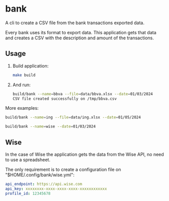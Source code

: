 # bank

A cli to create a CSV file from the bank transactions exported data.

Every bank uses its format to export data. This application gets that data and creates a CSV with the description and amount of the transactions.

## Usage

1. Build application:

   ```sh
   make build
   ```

2. And run:

   ```sh
   build/bank --name=bbva --file=data/bbva.xlsx --date=01/03/2024
   CSV file created successfully on /tmp/bbva.csv
   ```

More examples:

```sh
build/bank --name=ing --file=data/ing.xlsx --date=01/05/2024
```

```sh
build/bank --name=wise --date=01/03/2024
```

## Wise

In the case of Wise the application gets the data from the Wise API, no need to use a spreadsheet.

The only requirement is to create a configuration file on "$HOME/.config/bank/wise.yml":

```yaml
api_endpoint: https://api.wise.com
api_key: xxxxxxxx-xxxx-xxxx-xxxx-xxxxxxxxxxxx
profile_id: 12345678
```
